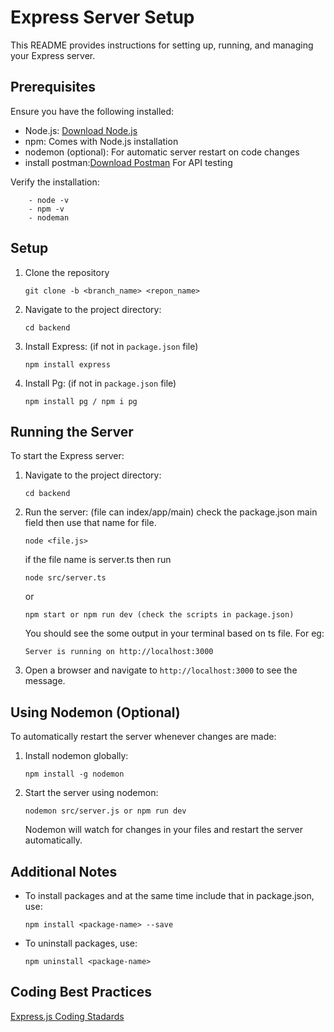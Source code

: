 # Express Server Setup

This README provides instructions for setting up, running, and managing your Express server.

## Prerequisites

Ensure you have the following installed:
- Node.js: [Download Node.js](https://nodejs.org/)
- npm: Comes with Node.js installation
- nodemon (optional): For automatic server restart on code changes
- install postman:[Download Postman](https://www.postman.com/downloads/) For API testing 

Verify the installation:
```
    - node -v
    - npm -v
    - nodeman
```

## Setup

1. Clone the repository 
   ```
   git clone -b <branch_name> <repon_name>

   ```
2.  Navigate to the project directory:
    ```
    cd backend
    ```
3. Install Express: (if not in `package.json` file)
   ```
   npm install express
   ```
4. Install Pg: (if not in `package.json` file)

    ```
    npm install pg / npm i pg

    ```
## Running the Server

To start the Express server:

1. Navigate to the project directory:
   ```
   cd backend
   ```

2. Run the server: (file can index/app/main) check the package.json main field then use that name for file. 
   ```
   node <file.js>

   ```
   if the file name is server.ts then run 
   ```
   node src/server.ts

   ```
      or    

      ```
      npm start or npm run dev (check the scripts in package.json)
      ```
   You should see the some output in your terminal based on ts file. For eg:
   ```
   Server is running on http://localhost:3000
   ```

3. Open a browser and navigate to `http://localhost:3000` to see the message.

## Using Nodemon (Optional)

To automatically restart the server whenever changes are made:

1. Install nodemon globally:
   ```
   npm install -g nodemon
   ```

2. Start the server using nodemon:
   ```
   nodemon src/server.js or npm run dev
   ```
   Nodemon will watch for changes in your files and restart the server automatically.

## Additional Notes

- To install packages and at the same time include that in package.json, use:
  ```
  npm install <package-name> --save
  ```

- To uninstall packages, use:
  ```
  npm uninstall <package-name>
  ```

## Coding Best Practices
[Express.js Coding Stadards](https://eng-git.canterbury.ac.nz/cosc680-2024/cosc680-2024-project/-/wikis/Coding-Style-Guidelines/Express.js-Coding-Standards-)
